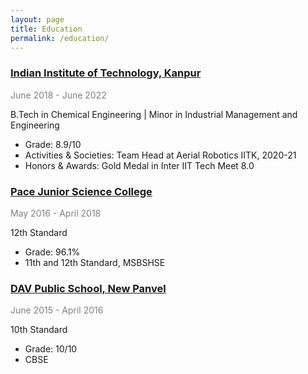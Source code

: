 ```yaml
---
layout: page
title: Education
permalink: /education/
---
```


### [Indian Institute of Technology, Kanpur](https://www.iitk.ac.in/)                               
<span style="color:gray">June 2018 - June 2022</span>

B.Tech in Chemical Engineering \| Minor in Industrial Management and Engineering

* Grade: 8.9/10
* Activities & Societies: Team Head at Aerial Robotics IITK, 2020-21
* Honors & Awards: Gold Medal in Inter IIT Tech Meet 8.0


### [Pace Junior Science College](https://pacejuniorsciencecollege.com/)
<span style="color:gray">May 2016 - April 2018 </span>

12th Standard

* Grade: 96.1%
* 11th and 12th Standard, MSBSHSE


### [DAV Public School, New Panvel](https://davnewpanvel.com/)
<span style="color:gray">June 2015 - April 2016 </span>

10th Standard

* Grade: 10/10
* CBSE
